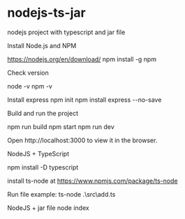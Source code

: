# nodejs-ts-jar
nodejs project with typescript and jar file

Install Node.js and NPM

https://nodejs.org/en/download/
npm install -g npm

Check version

node -v
npm -v

Install express
npm init
npm install express --no-save

Build and run the project

npm run build
npm start
npm run dev

Open http://localhost:3000 to view it in the browser.

NodeJS + TypeScript 

npm install -D typescript

install ts-node at https://www.npmjs.com/package/ts-node

Run file example: 
ts-node .\src\add.ts

NodeJS + jar file
node index
